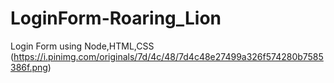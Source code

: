# LoginForm-Roaring_Lion
Login Form using Node,HTML,CSS
(https://i.pinimg.com/originals/7d/4c/48/7d4c48e27499a326f574280b7585386f.png)
